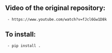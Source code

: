 ## Video of the original repository:
     - https://www.youtube.com/watch?v=fJcl6Gw1D8k


    
## To install:
     - pip install .

